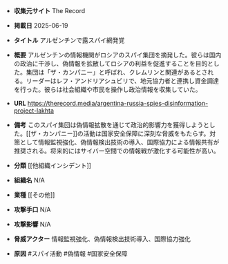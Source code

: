 - **収集元サイト**
The Record

- **掲載日**
2025-06-19

- **タイトル**
アルゼンチンで露スパイ網発覚

- **概要**
アルゼンチンの情報機関がロシアのスパイ集団を摘発した。彼らは国内の政治に干渉し、偽情報を拡散してロシアの利益を促進することを目的とした。集団は「ザ・カンパニー」と呼ばれ、クレムリンと関連があるとされる。リーダーはレフ・アンドリアシュビリで、地元協力者と連携し資金調達を行った。彼らは社会組織や市民を操作し政治情報を収集していた。

- **URL**
https://therecord.media/argentina-russia-spies-disinformation-project-lakhta

- **備考**
このスパイ集団は偽情報拡散を通じて政治的影響力を獲得しようとした。[[ザ・カンパニー]]の活動は国家安全保障に深刻な脅威をもたらす。対策として情報監視強化、偽情報検出技術の導入、国際協力による情報共有が推奨される。将来的にはサイバー空間での情報戦が激化する可能性が高い。

- **分類**
[[他組織インシデント]]

- **組織名**
N/A

- **業種**
[[その他]]

- **攻撃手口**
N/A

- **攻撃影響**
N/A

- **脅威アクター**
情報監視強化、偽情報検出技術導入、国際協力強化

- **原因**
#スパイ活動 #偽情報 #国家安全保障
